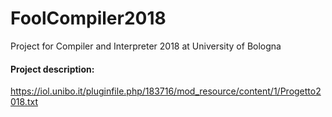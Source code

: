 # FoolCompiler2018
Project for Compiler and Interpreter 2018 at University of Bologna

#### Project description:
https://iol.unibo.it/pluginfile.php/183716/mod_resource/content/1/Progetto2018.txt
